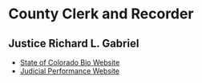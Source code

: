 # County Clerk and Recorder 

## Justice Richard L. Gabriel
* [State of Colorado Bio Website][1]
* [Judicial Performance Website][2]


[1]: https://www.courts.state.co.us/Bio.cfm?Employee_ID=65
[2]: http://www.coloradojudicialperformance.gov/retention.cfm?ret=1468